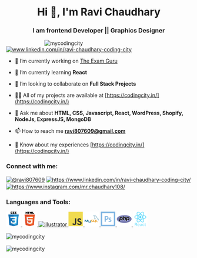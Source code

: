 
<h1 align="center">Hi 👋, I'm Ravi Chaudhary</h1>
<h3 align="center">I am frontend Developer || Graphics Designer</h3>

<img align="right" alt="mycodingcity" width="400" src="https://user-images.githubusercontent.com/55389276/140866485-8fb1c876-9a8f-4d6a-98dc-08c4981eaf70.gif">


<p align="left"> <a href="https://www.linkedin.com/in/ravi-chaudhary-coding-city/" target="blank"><img src="https://img.shields.io/twitter/follow/@ravi807609?logo=twitter&style=for-the-badge" alt="www.linkedin.com/in/ravi-chaudhary-coding-city" /></a> </p>

- 🔭 I’m currently working on [The Exam Guru](https://www.theexamguru.com/)

- 🌱 I’m currently learning **React**

- 👯 I’m looking to collaborate on **Full Stack Projects**

- 👨‍💻 All of my projects are available at [https://codingcity.in/](https://codingcity.in/)

- 💬 Ask me about **HTML, CSS, Javascript, React, WordPress, Shopify, NodeJs, ExpressJS, MongoDB**

- 📫 How to reach me **ravi807609@gmail.com**

- 📄 Know about my experiences [https://codingcity.in/](https://codingcity.in/)

<h3 align="left">Connect with me:</h3>
<p align="left">
<a href="https://twitter.com/@ravi807609" target="blank"><img align="center" src="https://raw.githubusercontent.com/rahuldkjain/github-profile-readme-generator/master/src/images/icons/Social/twitter.svg" alt="@ravi807609" height="30" width="40" /></a>
<a href="https://linkedin.com/in/https://www.linkedin.com/in/ravi-chaudhary-coding-city/" target="blank"><img align="center" src="https://raw.githubusercontent.com/rahuldkjain/github-profile-readme-generator/master/src/images/icons/Social/linked-in-alt.svg" alt="https://www.linkedin.com/in/ravi-chaudhary-coding-city/" height="30" width="40" /></a>
<a href="https://instagram.com/https://www.instagram.com/mr.chaudhary108/" target="blank"><img align="center" src="https://raw.githubusercontent.com/rahuldkjain/github-profile-readme-generator/master/src/images/icons/Social/instagram.svg" alt="https://www.instagram.com/mr.chaudhary108/" height="30" width="40" /></a>
</p>

<h3 align="left">Languages and Tools:</h3>
<p align="left"> <a href="https://www.w3schools.com/css/" target="_blank" rel="noreferrer"> <img src="https://raw.githubusercontent.com/devicons/devicon/master/icons/css3/css3-original-wordmark.svg" alt="css3" width="40" height="40"/> </a> <a href="https://www.w3.org/html/" target="_blank" rel="noreferrer"> <img src="https://raw.githubusercontent.com/devicons/devicon/master/icons/html5/html5-original-wordmark.svg" alt="html5" width="40" height="40"/> </a> <a href="https://www.adobe.com/in/products/illustrator.html" target="_blank" rel="noreferrer"> <img src="https://www.vectorlogo.zone/logos/adobe_illustrator/adobe_illustrator-icon.svg" alt="illustrator" width="40" height="40"/> </a> <a href="https://developer.mozilla.org/en-US/docs/Web/JavaScript" target="_blank" rel="noreferrer"> <img src="https://raw.githubusercontent.com/devicons/devicon/master/icons/javascript/javascript-original.svg" alt="javascript" width="40" height="40"/> </a> <a href="https://www.mysql.com/" target="_blank" rel="noreferrer"> <img src="https://raw.githubusercontent.com/devicons/devicon/master/icons/mysql/mysql-original-wordmark.svg" alt="mysql" width="40" height="40"/> </a> <a href="https://www.photoshop.com/en" target="_blank" rel="noreferrer"> <img src="https://raw.githubusercontent.com/devicons/devicon/master/icons/photoshop/photoshop-line.svg" alt="photoshop" width="40" height="40"/> </a> <a href="https://www.php.net" target="_blank" rel="noreferrer"> <img src="https://raw.githubusercontent.com/devicons/devicon/master/icons/php/php-original.svg" alt="php" width="40" height="40"/> </a> <a href="https://reactjs.org/" target="_blank" rel="noreferrer"> <img src="https://raw.githubusercontent.com/devicons/devicon/master/icons/react/react-original-wordmark.svg" alt="react" width="40" height="40"/> </a> </p>

<p><img align="center" src="https://github-readme-stats.vercel.app/api/top-langs?username=mycodingcity&show_icons=true&locale=en&layout=compact" alt="mycodingcity" /></p>

<p><img align="center" src="https://github-readme-streak-stats.herokuapp.com/?user=mycodingcity&" alt="mycodingcity" /></p>

